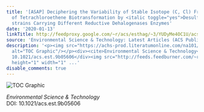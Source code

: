 ```yaml
---
title: '[ASAP] Deciphering the Variability of Stable Isotope (C, Cl) Fractionation
  of Tetrachloroethene Biotransformation by <italic toggle="yes">Desulfitobacterium</italic>
  strains Carrying Different Reductive Dehalogenases Enzymes'
date: '2020-01-13'
linkTitle: http://feedproxy.google.com/~r/acs/esthag/~3/YUDyMe4OC1U/acs.est.9b05606
source: 'Environmental Science & Technology: Latest Articles (ACS Publications)'
description: '<p><img src="https://achs-prod.literatumonline.com/na101/home/literatum/publisher/achs/journals/content/esthag/0/esthag.ahead-of-print/acs.est.9b05606/20200113/images/medium/es9b05606_0002.gif"
  alt="TOC Graphic"/></p><div><cite>Environmental Science & Technology</cite></div><div>DOI:
  10.1021/acs.est.9b05606</div><img src="http://feeds.feedburner.com/~r/acs/esthag/~4/YUDyMe4OC1U"
  height="1" width="1" ...'
disable_comments: true
---
```

<p><img src="https://achs-prod.literatumonline.com/na101/home/literatum/publisher/achs/journals/content/esthag/0/esthag.ahead-of-print/acs.est.9b05606/20200113/images/medium/es9b05606_0002.gif" alt="TOC Graphic"/></p><div><cite>Environmental Science & Technology</cite></div><div>DOI: 10.1021/acs.est.9b05606</div><img src="http://feeds.feedburner.com/~r/acs/esthag/~4/YUDyMe4OC1U" height="1" width="1" ...